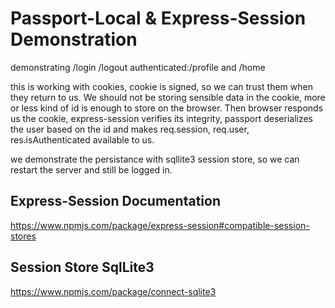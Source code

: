 # Passport-Local & Express-Session Demonstration
demonstrating /login /logout authenticated:/profile and /home


this is working with cookies, cookie is signed, so we can trust them when they return to us. We should not be storing sensible data in the cookie, more or less kind of id is enough to store on the browser. Then browser responds us the cookie, express-session verifies its integrity, passport deserializes the user based on the id and makes req.session, req.user, res.isAuthenticated available to us.

we demonstrate the persistance with sqllite3 session store, so we can restart the server and still be logged in.

## Express-Session Documentation
https://www.npmjs.com/package/express-session#compatible-session-stores

## Session Store SqlLite3
https://www.npmjs.com/package/connect-sqlite3

